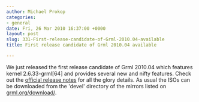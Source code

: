 ```yaml
---
author: Michael Prokop
categories:
- general
date: Fri, 26 Mar 2010 16:37:00 +0000
layout: post
slug: 331-First-release-candidate-of-Grml-2010.04-available
title: First release candidate of Grml 2010.04 available

---
```

We just released the first release candidate of Grml 2010\.04 which features kernel 2\.6\.33\-grml\[64] and provides several new and nifty features. Check out the [official release notes](http://grml.org/changelogs/README-grml-2010.04/) for all the glory details. As usual the ISOs can be downloaded from the 'devel' directory of the mirrors listed on [grml.org/download/](http://grml.org/download/).
